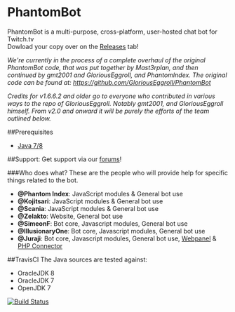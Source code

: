 # PhantomBot
PhantomBot is a multi-purpose, cross-platform, user-hosted chat bot for Twitch.tv  
Dowload your copy over on the [Releases](https://github.com/PhantomBot/PhantomBot/releases) tab!

*We're currently in the process of a complete overhaul of the original PhantomBot code, that was put together by Mast3rplan, and then continued by gmt2001 and GloriousEggroll, and PhantomIndex. The original code can be found at: https://github.com/GloriousEggroll/PhantomBot*

*Credits for v1.6.6.2 and older go to everyone who contributed in various ways to the repo of GloriousEggroll. Notably gmt2001, and GloriousEggroll himself. From v2.0 and onward it will be purely the efforts of the team outlined below.*

##Prerequisites
- [Java 7/8](https://www.java.com/en/download/)

##Support:
Get support via our [forums](https://community.phantombot.net/)!

###Who does what?
These are the people who will provide help for specific things related to the bot.
- **@Phantom Index**: JavaScript modules & General bot use 
- **@Kojitsari**: JavaScript modules & General bot use 
- **@Scania**: JavaScript modules & General bot use
- **@Zelakto**: Website, General bot use
- **@SimeonF**: Bot core, Javascript modules, General bot use
- **@IllusionaryOne**: Bot core, Javascript modules, General bot use
- **@Juraji**: Bot core, Javascript modules, General bot use, [Webpanel](https://github.com/PhantomBot/PhantomBot-WebPanel) & [PHP Connector](https://github.com/PhantomBot/PhantomBot-PHP-Connector)

##TravisCI
The Java sources are tested against:
- OracleJDK 8
- OracleJDK 7
- OpenJDK 7

[![Build Status](https://travis-ci.org/PhantomBot/PhantomBot.svg?branch=master)](https://travis-ci.org/PhantomBot/PhantomBot)
